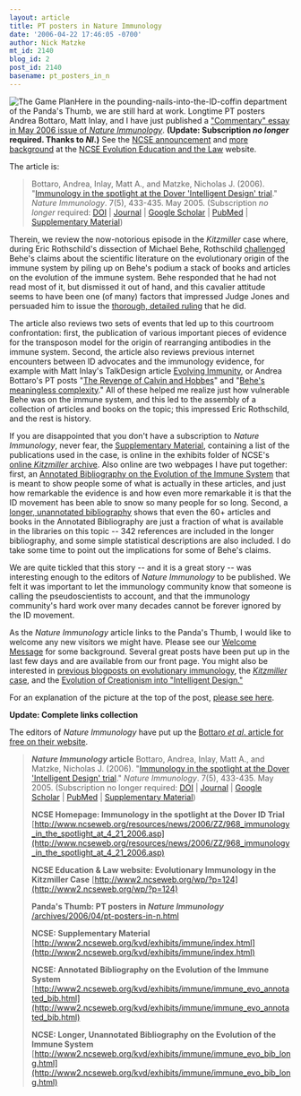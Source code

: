 ```yaml
---
layout: article
title: PT posters in Nature Immunology
date: '2006-04-22 17:46:05 -0700'
author: Nick Matzke
mt_id: 2140
blog_id: 2
post_id: 2140
basename: pt_posters_in_n
---
```

<img src="http://www2.ncseweb.org/kvd/exhibits/immune/img/2005-05_VDJ-battleplan2_sm1.jpg" alt="The Game Plan" style="float:left;" />Here in the pounding-nails-into-the-ID-coffin department of the Panda's Thumb, we are still hard at work.  Longtime PT posters Andrea Bottaro, Matt Inlay, and I have just published a ["Commentary" essay in May 2006 issue of _Nature Immunology_](http://www.nature.com/ni/journal/v7/n5/abs/ni0506-433.html). **(Update: Subscription _no longer_ required.  Thanks to _NI_.)**  See the [NCSE announcement](http://www.ncseweb.org/resources/news/2006/ZZ/968_immunology_in_the_spotlight_at_4_21_2006.asp) and [more background](http://www2.ncseweb.org/wp/?p=124) at the [NCSE Evolution Education and the Law](http://www2.ncseweb.org/wp/) website.

The article is:

> Bottaro, Andrea, Inlay, Matt A., and Matzke, Nicholas J. (2006). "[Immunology in the spotlight at the Dover 'Intelligent Design' trial](http://dx.doi.org/10.1038/ni0506-433)." _Nature Immunology_. 7(5), 433-435. May 2005. (Subscription _no longer_ required: [DOI](http://dx.doi.org/10.1038/ni0506-433) | [Journal](http://www.nature.com/ni/journal/v7/n5/abs/ni0506-433.html) | [Google Scholar](http://scholar.google.com/scholar?hl=en&amp;lr=&amp;q=%22Immunology+in+the+spotlight+at+the+Dover+%27Intelligent+Design%27+trial%22&amp;btnG=Search) | [PubMed](http://www.ncbi.nlm.nih.gov/entrez/query.fcgi?tmpl=NoSidebarfile&amp;db=PubMed&amp;cmd=Retrieve&amp;list_uids=16622425&amp;dopt=Abstract) | [Supplementary Material](http://www2.ncseweb.org/kvd/exhibits/immune/index.html))

Therein, we review the now-notorious episode in the _Kitzmiller_ case where, during Eric Rothschild's dissection of Michael Behe, Rothschild [challenged](http://www.talkorigins.org/faqs/dover/day12pm.html) Behe's claims about the scientific literature on the evolutionary origin of the immune system by piling up on Behe's podium a stack of books and articles on the evolution of the immune system.  Behe responded that he had not read most of it, but dismissed it out of hand, and this cavalier attitude seems to have been one (of many) factors that impressed Judge Jones and persuaded him to issue the [thorough, detailed ruling](http://www.talkorigins.org/faqs/dover/kitzmiller_v_dover.html) that he did.

The article also reviews two sets of events that led up to this courtroom confrontation: first, the publication of various important pieces of evidence for the transposon model for the origin of rearranging antibodies in the immune system.  Second, the article also reviews previous internet encounters between ID advocates and the immunology evidence, for example  with Matt Inlay's TalkDesign article [Evolving Immunity](http://www.talkdesign.org/faqs/Evolving_Immunity.html), or Andrea Bottaro's PT posts "[The Revenge of Calvin and Hobbes](http://www.pandasthumb.org/pt-archives/001081.html)" and "[Behe's meaningless complexity](http://www.pandasthumb.org/pt-archives/001108.html)."  All of these helped me realize just how vulnerable Behe was on the immune system, and this led to the assembly of a collection of articles and books on the topic; this impressed Eric Rothschild, and the rest is history.

If you are disappointed that you don't have a subscription to _Nature Immunology_, never fear, the [Supplementary Material](http://www2.ncseweb.org/kvd/exhibits/immune/index.html), containing a list of the publications used in the case, is online in the exhibits folder of NCSE's [online _Kitzmiller_ archive](http://www2.ncseweb.org/kvd/).  Also online are two webpages I have put together: first, an [Annotated Bibliography on the Evolution of the Immune System](http://www2.ncseweb.org/kvd/exhibits/immune/immune_evo_annotated_bib.html) that is meant to show people some of what is actually in these articles, and just how remarkable the evidence is and how even more remarkable it is that the ID movement has been able to snow so many people for so long.  Second, a [longer, unannotated bibliography](http://www2.ncseweb.org/kvd/exhibits/immune/immune_evo_bib_long.html) shows that even the 60+ articles and books in the Annotated Bibliography are just a fraction of what is available in the libraries on this topic -- 342 references are included in the longer bibliography, and some simple statistical descriptions are also included.  I do take some time to point out the implications for some of Behe's claims.

We are quite tickled that this story -- and it is a great story -- was interesting enough to the editors of _Nature Immunology_ to be published.  We felt it was important to let the immunology community know that someone is calling the pseudoscientists to account, and that the immunology community's hard work over many decades cannot be forever ignored by the ID movement.

As the _Nature Immunology_ article links to the Panda's Thumb, I would like to welcome any new visitors we might have.  Please see our [Welcome Message](/archives/2004/03/welcome-to-the.html) for some background.  Several great posts have been put up in the last few days and are available from our front page.  You might also be interested in [previous blogposts on evolutionary immunology](http://www.google.com/search?sourceid=mozclient&amp;ie=utf-8&amp;oe=utf-8&amp;q=site:www.pandasthumb.org+immune+system+evolution), the [_Kitzmiller_ case](http://www.pandasthumb.org/archives/kitzmiller_ruling/), and the [Evolution of Creationism into "Intelligent Design."](http://www.pandasthumb.org/archives/evolution_of_creationism/index.html)

For an explanation of the picture at the top of the post, [please see here](http://www2.ncseweb.org/kvd/exhibits/immune/immune_evo_annotated_bib.html#why).

**Update: Complete links collection**

The editors of _Nature Immunology_ have put up the [Bottaro _et al_. article for free on their website](http://dx.doi.org/10.1038/ni0506-433).

> **_Nature Immunology_ article**
> Bottaro, Andrea, Inlay, Matt A., and Matzke, Nicholas J. (2006).  "[Immunology in the spotlight at the Dover 'Intelligent Design' trial](http://dx.doi.org/10.1038/ni0506-433)." _Nature Immunology_.  7(5), 433-435.  May 2005. (Subscription no longer required: [DOI](http://dx.doi.org/10.1038/ni0506-433) | [Journal](http://www.nature.com/ni/journal/v7/n5/abs/ni0506-433.html) | [Google Scholar](http://scholar.google.com/scholar?hl=en&amp;lr=&amp;q=%22Immunology+in+the+spotlight+at+the+Dover+%27Intelligent+Design%27+trial%22&amp;btnG=Search) | [PubMed](http://www.ncbi.nlm.nih.gov/entrez/query.fcgi?tmpl=NoSidebarfile&amp;db=PubMed&amp;cmd=Retrieve&amp;list_uids=16622425&amp;dopt=Abstract) | [Supplementary Material](http://www2.ncseweb.org/kvd/exhibits/immune/index.html))
> 
> **NCSE Homepage: Immunology in the spotlight at the Dover ID Trial**
> [http://www.ncseweb.org/resources/news/2006/ZZ/968_immunology_in_the_spotlight_at_4_21_2006.asp](http://www.ncseweb.org/resources/news/2006/ZZ/968_immunology_in_the_spotlight_at_4_21_2006.asp)
> 
> **NCSE Education & Law website: Evolutionary Immunology in the Kitzmiller Case**
> [http://www2.ncseweb.org/wp/?p=124](http://www2.ncseweb.org/wp/?p=124)
> 
> **Panda's Thumb: PT posters in _Nature Immunology_**
> [/archives/2006/04/pt-posters-in-n.html](/archives/2006/04/pt-posters-in-n.html)
> 
> **NCSE: Supplementary Material**
> [http://www2.ncseweb.org/kvd/exhibits/immune/index.html](http://www2.ncseweb.org/kvd/exhibits/immune/index.html)
> 
> **NCSE: Annotated Bibliography on the Evolution of the Immune System**
> [http://www2.ncseweb.org/kvd/exhibits/immune/immune_evo_annotated_bib.html](http://www2.ncseweb.org/kvd/exhibits/immune/immune_evo_annotated_bib.html)
> 
> **NCSE: Longer, Unannotated Bibliography on the Evolution of the Immune System**
> [http://www2.ncseweb.org/kvd/exhibits/immune/immune_evo_bib_long.html](http://www2.ncseweb.org/kvd/exhibits/immune/immune_evo_bib_long.html)
